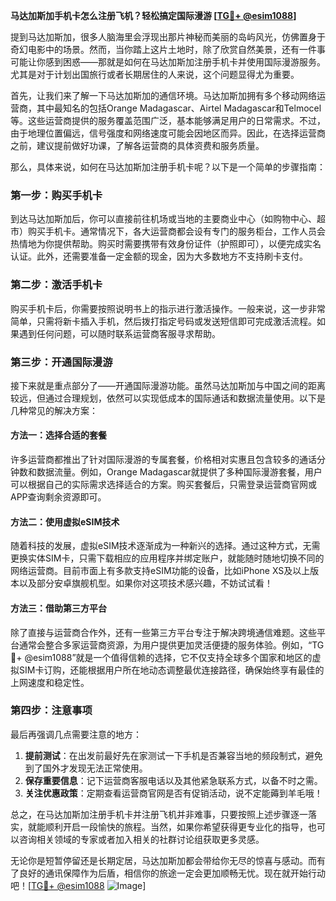 **马达加斯加手机卡怎么注册飞机？轻松搞定国际漫游 [[TG💪+ @esim1088](https://t.me/s/esim1088)]**

提到马达加斯加，很多人脑海里会浮现出那片神秘而美丽的岛屿风光，仿佛置身于奇幻电影中的场景。然而，当你踏上这片土地时，除了欣赏自然美景，还有一件事可能让你感到困惑——那就是如何在马达加斯加注册手机卡并使用国际漫游服务。尤其是对于计划出国旅行或者长期居住的人来说，这个问题显得尤为重要。

首先，让我们来了解一下马达加斯加的通信环境。马达加斯加拥有多个移动网络运营商，其中最知名的包括Orange Madagascar、Airtel Madagascar和Telmocel等。这些运营商提供的服务覆盖范围广泛，基本能够满足用户的日常需求。不过，由于地理位置偏远，信号强度和网络速度可能会因地区而异。因此，在选择运营商之前，建议提前做好功课，了解各运营商的具体资费和服务质量。

那么，具体来说，如何在马达加斯加注册手机卡呢？以下是一个简单的步骤指南：

### 第一步：购买手机卡

到达马达加斯加后，你可以直接前往机场或当地的主要商业中心（如购物中心、超市）购买手机卡。通常情况下，各大运营商都会设有专门的服务柜台，工作人员会热情地为你提供帮助。购买时需要携带有效身份证件（护照即可），以便完成实名认证。此外，还需要准备一定金额的现金，因为大多数地方不支持刷卡支付。

### 第二步：激活手机卡

购买手机卡后，你需要按照说明书上的指示进行激活操作。一般来说，这一步非常简单，只需将新卡插入手机，然后拨打指定号码或发送短信即可完成激活流程。如果遇到任何问题，可以随时联系运营商客服寻求帮助。

### 第三步：开通国际漫游

接下来就是重点部分了——开通国际漫游功能。虽然马达加斯加与中国之间的距离较远，但通过合理规划，依然可以实现低成本的国际通话和数据流量使用。以下是几种常见的解决方案：

#### 方法一：选择合适的套餐

许多运营商都推出了针对国际漫游的专属套餐，价格相对实惠且包含较多的通话分钟数和数据流量。例如，Orange Madagascar就提供了多种国际漫游套餐，用户可以根据自己的实际需求选择适合的方案。购买套餐后，只需登录运营商官网或APP查询剩余资源即可。

#### 方法二：使用虚拟eSIM技术

随着科技的发展，虚拟eSIM技术逐渐成为一种新兴的选择。通过这种方式，无需更换实体SIM卡，只需下载相应的应用程序并绑定账户，就能随时随地切换不同的网络运营商。目前市面上有多款支持eSIM功能的设备，比如iPhone XS及以上版本以及部分安卓旗舰机型。如果你对这项技术感兴趣，不妨试试看！

#### 方法三：借助第三方平台

除了直接与运营商合作外，还有一些第三方平台专注于解决跨境通信难题。这些平台通常会整合多家运营商资源，为用户提供更加灵活便捷的服务体验。例如，“TG💪+ @esim1088”就是一个值得信赖的选择，它不仅支持全球多个国家和地区的虚拟SIM卡订购，还能根据用户所在地动态调整最优连接路径，确保始终享有最佳的上网速度和稳定性。

### 第四步：注意事项

最后再强调几点需要注意的地方：

1. **提前测试**：在出发前最好先在家测试一下手机是否兼容当地的频段制式，避免到了国外才发现无法正常使用。
2. **保存重要信息**：记下运营商客服电话以及其他紧急联系方式，以备不时之需。
3. **关注优惠政策**：定期查看运营商官网是否有促销活动，说不定能薅到羊毛哦！

总之，在马达加斯加注册手机卡并注册飞机并非难事，只要按照上述步骤逐一落实，就能顺利开启一段愉快的旅程。当然，如果你希望获得更专业化的指导，也可以咨询相关领域的专家或者加入相关的社群讨论组获取更多灵感。

无论你是短暂停留还是长期定居，马达加斯加都会带给你无尽的惊喜与感动。而有了良好的通讯保障作为后盾，相信你的旅途一定会更加顺畅无忧。现在就开始行动吧！[[TG💪+ @esim1088](https://t.me/s/esim1088) ![Image](https://i.postimg.cc/4NQfJmqS/Snipaste-2025-05-13-00-14-12.png)]